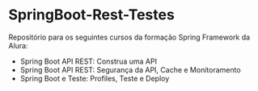 # SpringBoot-Rest-Testes
Repositório para os seguintes cursos da formação Spring Framework da Alura: 
- Spring Boot API REST: Construa uma API
- Spring Boot API REST: Segurança da API, Cache e Monitoramento
- Spring Boot e Teste: Profiles, Teste e Deploy

